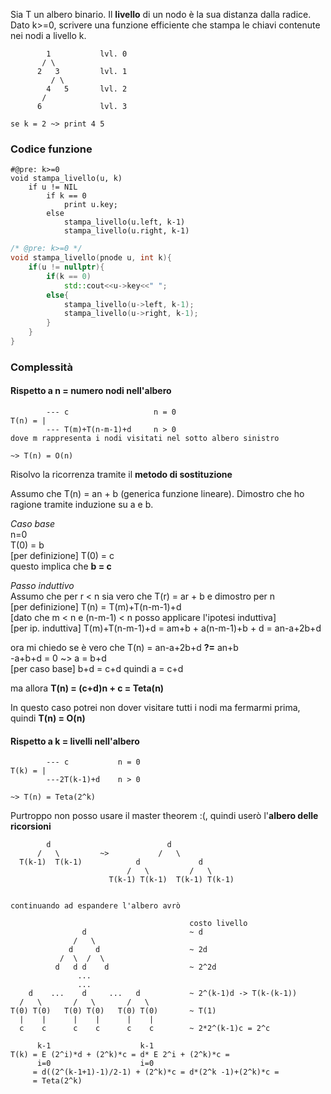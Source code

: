 Sia T un albero binario. Il **livello** di un nodo è la sua distanza dalla radice.<br>
Dato k>=0, scrivere una funzione efficiente che stampa le chiavi contenute nei nodi a livello k.

```
        1           lvl. 0
       / \
      2   3         lvl. 1
         / \
        4   5       lvl. 2
       /
      6             lvl. 3

se k = 2 ~> print 4 5
```

### Codice funzione

```pseudocode
#@pre: k>=0
void stampa_livello(u, k)
    if u != NIL
        if k == 0
            print u.key;
        else
            stampa_livello(u.left, k-1)
            stampa_livello(u.right, k-1)
```

```c++
/* @pre: k>=0 */
void stampa_livello(pnode u, int k){
    if(u != nullptr){
        if(k == 0)
            std::cout<<u->key<<" ";
        else{
            stampa_livello(u->left, k-1);
            stampa_livello(u->right, k-1);
        }
    }
}
```

### Complessità

#### Rispetto a n = numero nodi nell'albero

```
        --- c                   n = 0
T(n) = |
        --- T(m)+T(n-m-1)+d     n > 0
dove m rappresenta i nodi visitati nel sotto albero sinistro

~> T(n) = O(n)
```

Risolvo la ricorrenza tramite il **metodo di sostituzione**

Assumo che T(n) = an + b (generica funzione lineare).
Dimostro che ho ragione tramite induzione su a e b.

_Caso base_<br>
n=0<br>
T(0) = b<br>
[per definizione] T(0) = c<br>
questo implica che **b = c**

_Passo induttivo_<br>
Assumo che per r < n sia vero che T(r) = ar + b e dimostro per n<br>
[per definizione] T(n) = T(m)+T(n-m-1)+d <br>
[dato che m < n e (n-m-1) < n posso applicare l'ipotesi induttiva]<br>
[per ip. induttiva] T(m)+T(n-m-1)+d = am+b + a(n-m-1)+b + d = an-a+2b+d

ora mi chiedo se è vero che T(n) = an-a+2b+d **?=** an+b<br>
-a+b+d = 0 ~> a = b+d <br>
[per caso base] b+d = c+d quindi a = c+d

ma allora **T(n) = (c+d)n + c = Teta(n)**

In questo caso potrei non dover visitare tutti i nodi ma fermarmi prima, quindi **T(n) = O(n)**

#### Rispetto a k = livelli nell'albero

```
        --- c           n = 0
T(k) = |
        ---2T(k-1)+d    n > 0

~> T(n) = Teta(2^k)
```

Purtroppo non posso usare il master theorem :(, quindi userò l'**albero delle ricorsioni**

```
        d                          d
      /   \         ~>           /   \     
  T(k-1)  T(k-1)            d             d
                          /   \         /   \
                      T(k-1) T(k-1)  T(k-1) T(k-1) 


continuando ad espandere l'albero avrò

                                        costo livello
                d                       ~ d
              /   \
             d     d                    ~ 2d
           /  \  /  \
          d   d d    d                  ~ 2^2d
               ...
               ...
    d    ...    d     ...   d           ~ 2^(k-1)d -> T(k-(k-1))
  /   \       /   \       /   \
T(0) T(0)   T(0) T(0)   T(0) T(0)       ~ T(1)
  |    |      |    |      |    |  
  c    c      c    c      c    c        ~ 2*2^(k-1)c = 2^c

      k-1                    k-1
T(k) = E (2^i)*d + (2^k)*c = d* E 2^i + (2^k)*c = 
      i=0                    i=0
     = d((2^(k-1+1)-1)/2-1) + (2^k)*c = d*(2^k -1)+(2^k)*c = 
     = Teta(2^k)
```